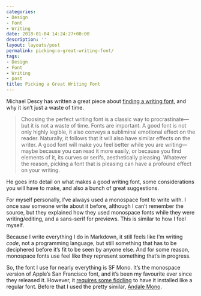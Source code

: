 ```yaml
---
categories:
- Design
- Font
- Writing
date: 2018-01-04 14:24:27+00:00
description: ''
layout: layouts/post
permalink: picking-a-great-writing-font/
tags:
- Design
- Font
- Writing
- post
title: Picking a Great Writing Font
---
```


<p>Michael Descy has written a great piece about <a href="https://mjdescy.me/2018/01/04/picking-a-great-writing-font/">finding a writing font</a>, and why it isn’t just a waste of time.</p>
<blockquote><p>Choosing the perfect writing font is a classic way to procrastinate—but it is not a waste of time. Fonts are important. A good font is not only highly legible, it also conveys a subliminal emotional effect on the reader. Naturally, it follows that it will also have similar effects on the writer. A good font will make you feel better while you are writing—maybe because you can read it more easily, or because you find elements of it, its curves or serifs, aesthetically pleasing. Whatever the reason, picking a font that is pleasing can have a profound effect on your writing.</p></blockquote>
<p>He goes into detail on what makes a good writing font, some considerations you will have to make, and also a bunch of great suggestions.</p>
<p>For myself personally, I’ve always used a monospace font to write with. I once saw someone write about it before, although I can’t remember the source, but they explained how they used monospace fonts while they were writing/editing, and a sans-serif for previews. This is similar to how I feel myself.</p>
<p>Because I write everything I do in Markdown, it still feels like I’m writing <em>code</em>, not a programming language, but still something that has to be deciphered before it’s fit to be seen by anyone else. And for some reason, monospace fonts use feel like they represent something that’s in progress.</p>
<p>So, the font I use for nearly everything is SF Mono. It’s the monospace version of Apple’s San Francisco font, and it’s been my favourite ever since they released it. However, it <a href="https://medium.com/@shashikant.jagtap/getting-apples-sf-mono-font-in-macos-1de5183add84">requires some fiddling</a> to have it installed like a regular font. Before that I used the pretty similar, <a href="https://en.wikipedia.org/wiki/Andal%C3%A9_Mono">Andale Mono</a>.</p>